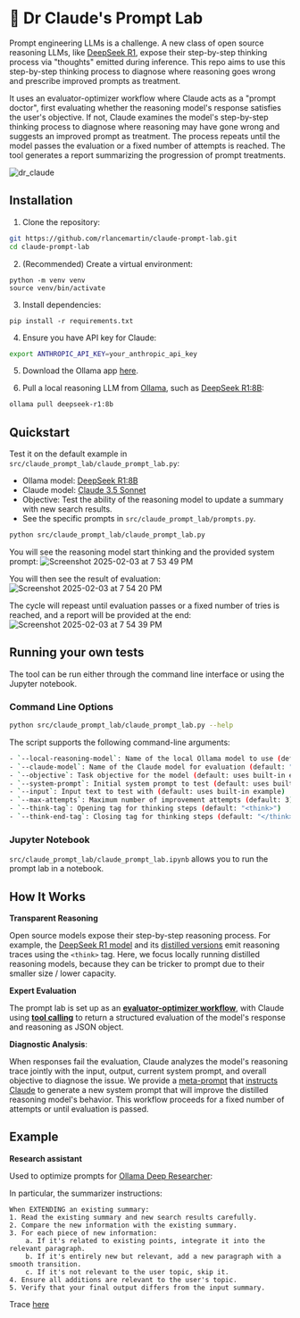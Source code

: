 # 🧪 Dr Claude's Prompt Lab

Prompt engineering LLMs is a challenge. A new class of open source reasoning LLMs, like [DeepSeek R1](https://github.com/deepseek-ai/DeepSeek-R1/blob/main/DeepSeek_R1.pdf), expose their step-by-step thinking process via "thoughts" emitted during inference. This repo aims to use this step-by-step thinking process to diagnose where reasoning goes wrong and prescribe improved prompts as treatment.

It uses an evaluator-optimizer workflow where Claude acts as a "prompt doctor", first evaluating whether the reasoning model's response satisfies the user's objective. If not, Claude examines the model's step-by-step thinking process to diagnose where reasoning may have gone wrong and suggests an improved prompt as treatment. The process repeats until the model passes the evaluation or a fixed number of attempts is reached. The tool generates a report summarizing the progression of prompt treatments.
 
![dr_claude](https://github.com/user-attachments/assets/113460a2-6aa7-4afa-b12f-02b3eb321d16)

## Installation

1. Clone the repository:

```bash
git https://github.com/rlancemartin/claude-prompt-lab.git
cd claude-prompt-lab
```

2. (Recommended) Create a virtual environment:
```
python -m venv venv
source venv/bin/activate
```

3. Install dependencies:
```
pip install -r requirements.txt
```

4. Ensure you have API key for Claude:
```bash
export ANTHROPIC_API_KEY=your_anthropic_api_key
```

5. Download the Ollama app [here](https://ollama.com/download).
 
6. Pull a local reasoning LLM from [Ollama](https://ollama.com/search), such as [DeepSeek R1:8B](https://ollama.com/library/deepseek-r1:8b): 
```bash
ollama pull deepseek-r1:8b
```

## Quickstart

Test it on the default example in `src/claude_prompt_lab/claude_prompt_lab.py`:
* Ollama model: [DeepSeek R1:8B](https://ollama.com/library/deepseek-r1:8b)
* Claude model: [Claude 3.5 Sonnet](https://docs.anthropic.com/en/docs/models/sonnet)
* Objective: Test the ability of the reasoning model to update a summary with new search results.
* See the specific prompts in `src/claude_prompt_lab/prompts.py`.

```bash
python src/claude_prompt_lab/claude_prompt_lab.py 
```

You will see the reasoning model start thinking and the provided system prompt:
![Screenshot 2025-02-03 at 7 53 49 PM](https://github.com/user-attachments/assets/d096287f-4cd6-4aae-aac7-7358e30fc74b)

You will then see the result of evaluation:
![Screenshot 2025-02-03 at 7 54 20 PM](https://github.com/user-attachments/assets/ab93608b-1087-47eb-bd3a-e85a291e5e7b)

The cycle will repeast until evaluation passes or a fixed number of tries is reached, and a report will be provided at the end:
![Screenshot 2025-02-03 at 7 54 39 PM](https://github.com/user-attachments/assets/3054979a-bc31-4894-97c0-edc6a7819a9b)

## Running your own tests

The tool can be run either through the command line interface or using the Jupyter notebook.

### Command Line Options

```bash
python src/claude_prompt_lab/claude_prompt_lab.py --help
```

The script supports the following command-line arguments:

```bash
- `--local-reasoning-model`: Name of the local Ollama model to use (default: "deepseek-r1:8b")
- `--claude-model`: Name of the Claude model for evaluation (default: "claude-3-5-sonnet-20240620")
- `--objective`: Task objective for the model (default: uses built-in example)
- `--system-prompt`: Initial system prompt to test (default: uses built-in example)
- `--input`: Input text to test with (default: uses built-in example)
- `--max-attempts`: Maximum number of improvement attempts (default: 3)
- `--think-tag`: Opening tag for thinking steps (default: "<think>")
- `--think-end-tag`: Closing tag for thinking steps (default: "</think>")
```

### Jupyter Notebook

`src/claude_prompt_lab/claude_prompt_lab.ipynb` allows you to run the prompt lab in a notebook.

## How It Works

**Transparent Reasoning**

Open source models expose their step-by-step reasoning process. For example, the [DeepSeek R1 model](https://github.com/deepseek-ai/DeepSeek-R1/blob/main/DeepSeek_R1.pdf) and its [distilled versions](https://ollama.com/library/deepseek-r1) emit reasoning traces using the `<think>` tag. Here, we focus locally running distilled reasoning models, because they can be tricker to prompt due to their smaller size / lower capacity.

**Expert Evaluation**

The prompt lab is set up as an **[evaluator-optimizer workflow](https://www.anthropic.com/research/building-effective-agents)**, with Claude using **[tool calling](https://docs.anthropic.com/en/docs/build-with-claude/tool-use#json-mode)** to return a structured evaluation of the model's response and reasoning as JSON object. 

**Diagnostic Analysis**: 

When responses fail the evaluation, Claude analyzes the model's reasoning trace jointly with the input, output, current system prompt, and overall objective to diagnose the issue. We provide a [meta-prompt](https://docs.anthropic.com/en/docs/build-with-claude/prompt-engineering/prompt-generator) that [instructs Claude](https://github.com/aws-samples/claude-prompt-generator/blob/main/src/metaprompt.txt) to generate a new system prompt that will improve the distilled reasoning model's behavior. This workflow proceeds for a fixed number of attempts or until evaluation is passed.

## Example

**Research assistant**

Used to optimize prompts for [Ollama Deep Researcher](https://github.com/langchain-ai/ollama-deep-researcher):

In particular, the summarizer instructions:
```
When EXTENDING an existing summary:                                                                                                                 
1. Read the existing summary and new search results carefully.                                                    
2. Compare the new information with the existing summary.                                                         
3. For each piece of new information:                                                                             
    a. If it's related to existing points, integrate it into the relevant paragraph.                               
    b. If it's entirely new but relevant, add a new paragraph with a smooth transition.                            
    c. If it's not relevant to the user topic, skip it.                                                            
4. Ensure all additions are relevant to the user's topic.                                                         
5. Verify that your final output differs from the input summary.    
```
Trace [here](https://smith.langchain.com/public/e9429828-8117-4062-bfa1-acfbac9f7f83/r)
